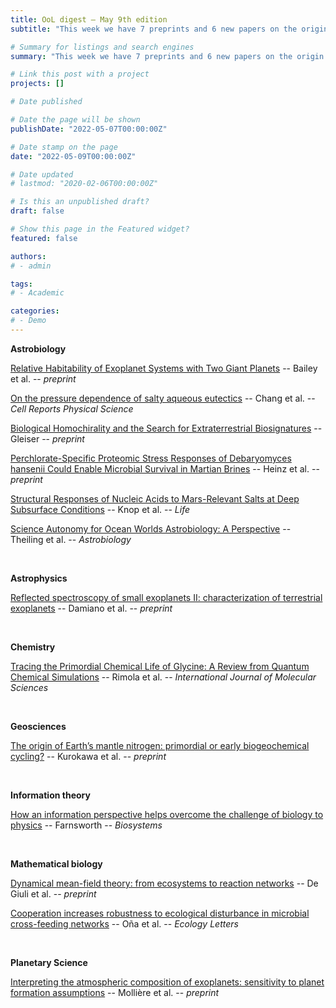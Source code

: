 ```yaml
---
title: OoL digest — May 9th edition
subtitle: "This week we have 7 preprints and 6 new papers on the origin of life. Enjoy!"

# Summary for listings and search engines
summary: "This week we have 7 preprints and 6 new papers on the origin of life. Enjoy!"

# Link this post with a project
projects: []

# Date published

# Date the page will be shown
publishDate: "2022-05-07T00:00:00Z"

# Date stamp on the page
date: "2022-05-09T00:00:00Z"

# Date updated
# lastmod: "2020-02-06T00:00:00Z"

# Is this an unpublished draft?
draft: false

# Show this page in the Featured widget?
featured: false

authors:
# - admin

tags:
# - Academic

categories:
# - Demo
---
```


**Astrobiology**

[Relative Habitability of Exoplanet Systems with Two Giant Planets](http://arxiv.org/abs/2205.02777) -- Bailey et al. -- *preprint*

[On the pressure dependence of salty aqueous eutectics](https://doi.org/10.1016/j.xcrp.2022.100856) -- Chang et al. -- *Cell Reports Physical Science*

[Biological Homochirality and the Search for Extraterrestrial Biosignatures](http://arxiv.org/abs/2205.01193) -- Gleiser -- *preprint*

[Perchlorate-Specific Proteomic Stress Responses of Debaryomyces hansenii Could Enable Microbial Survival in Martian Brines](https://doi.org/10.1101/2022.05.02.490276) -- Heinz et al. -- *preprint*

[Structural Responses of Nucleic Acids to Mars-Relevant Salts at Deep Subsurface Conditions](https://doi.org/10.3390/life12050677) -- Knop et al. -- *Life*

[Science Autonomy for Ocean Worlds Astrobiology: A Perspective](https://doi.org/10.1089/ast.2021.0062) -- Theiling et al. -- *Astrobiology*

<br>

**Astrophysics**

[Reflected spectroscopy of small exoplanets II: characterization of terrestrial exoplanets](http://arxiv.org/abs/2204.13816) -- Damiano et al. -- *preprint*

<br>

**Chemistry**

[Tracing the Primordial Chemical Life of Glycine: A Review from Quantum Chemical Simulations](https://doi.org/10.3390/ijms23084252) -- Rimola et al. -- *International Journal of Molecular Sciences*

<br>

**Geosciences**

[The origin of Earth’s mantle nitrogen: primordial or early biogeochemical cycling?](http://arxiv.org/abs/2204.14002) -- Kurokawa et al. -- *preprint*

<br>

**Information theory**

[How an information perspective helps overcome the challenge of biology to physics](https://doi.org/10.1016/j.biosystems.2022.104683) -- Farnsworth -- *Biosystems*

<br>

**Mathematical biology**

[Dynamical mean-field theory: from ecosystems to reaction networks](http://arxiv.org/abs/2205.02204) -- De Giuli et al. -- *preprint*

[Cooperation increases robustness to ecological disturbance in microbial cross-feeding networks](https://doi.org/10.1111/ele.14006) -- Oña et al. -- *Ecology Letters*

<br>

**Planetary Science**

[Interpreting the atmospheric composition of exoplanets: sensitivity to planet formation assumptions](http://arxiv.org/abs/2204.13714) -- Mollière et al. -- *preprint*

<br>